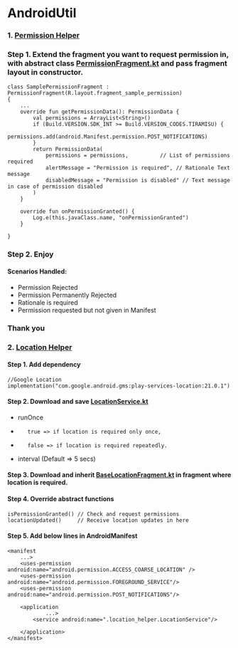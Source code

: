 # AndroidUtil

### 1. [Permission Helper](app/src/main/java/com/nakul/androidutil/permission_helper)

### Step 1. Extend the fragment you want to request permission in, with abstract class [PermissionFragment.kt](app/src/main/java/com/nakul/androidutil/permission_helper/PermissionFragment.kt) and pass fragment layout in constructor.

    class SamplePermissionFragment : PermissionFragment(R.layout.fragment_sample_permission)
    {
        ...
        override fun getPermissionData(): PermissionData {
            val permissions = ArrayList<String>()   
            if (Build.VERSION.SDK_INT >= Build.VERSION_CODES.TIRAMISU) {
                permissions.add(android.Manifest.permission.POST_NOTIFICATIONS)
            }
            return PermissionData(
                permissions = permissions,          // List of permissions required
                alertMessage = "Permission is required", // Rationale Text message 
                disabledMessage = "Permission is disabled" // Text message in case of permission disabled                   
            )
        }
    
        override fun onPermissionGranted() {
            Log.e(this.javaClass.name, "onPermissionGranted")
        }

    }            

###  Step 2. Enjoy


#### Scenarios Handled:
* Permission Rejected
* Permission Permanently Rejected
* Rationale is required
* Permission requested but not given in Manifest


### Thank you





### 2. [Location Helper](app/src/main/java/com/nakul/androidutil/location_helper)


#### Step 1. Add dependency
    //Google Location
    implementation("com.google.android.gms:play-services-location:21.0.1")

#### Step 2. Download and save [LocationService.kt](app/src/main/java/com/nakul/androidutil/location_helper/LocationService.kt)
*    runOnce
*        true => if location is required only once,
*        false => if location is required repeatedly.
*    interval (Default => 5 secs)

#### Step 3. Download and inherit [BaseLocationFragment.kt](app/src/main/java/com/nakul/androidutil/location_helper/BaseLocationFragment.kt) in fragment where location is required.

#### Step 4. Override abstract functions
    isPermissionGranted() // Check and request permissions
    locationUpdated()     // Receive location updates in here

#### Step 5. Add below lines in AndroidManifest
    <manifest 
        ...>
        <uses-permission android:name="android.permission.ACCESS_COARSE_LOCATION" />
        <uses-permission android:name="android.permission.FOREGROUND_SERVICE"/>
        <uses-permission android:name="android.permission.POST_NOTIFICATIONS"/>
        
        <application 
                ...>
            <service android:name=".location_helper.LocationService"/>

        </application>
    </manifest>
